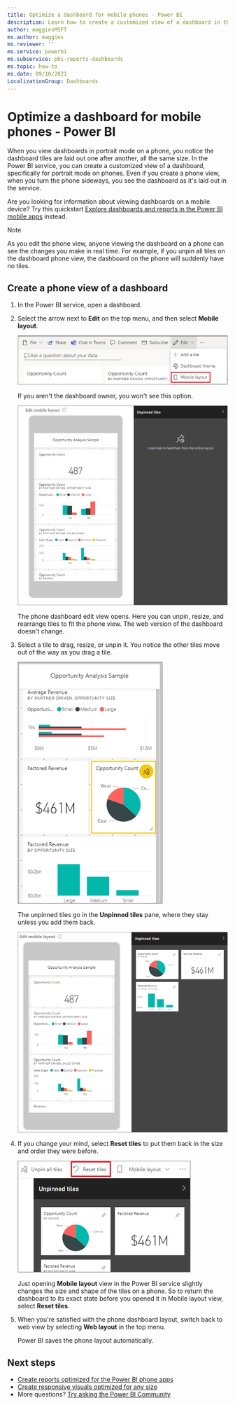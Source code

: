 ```yaml
---
title: Optimize a dashboard for mobile phones - Power BI 
description: Learn how to create a customized view of a dashboard in the Power BI service specifically for viewing on mobile phones.
author: maggiesMSFT
ms.author: maggies
ms.reviewer: ''
ms.service: powerbi
ms.subservice: pbi-reports-dashboards
ms.topic: how-to
ms.date: 09/10/2021
LocalizationGroup: Dashboards
---
```

# Optimize a dashboard for mobile phones - Power BI 
When you view dashboards in portrait mode on a phone, you notice the dashboard tiles are laid out one after another, all the same size. In the Power BI service, you can create a customized view of a dashboard, specifically for portrait mode on phones. Even if you create a phone view, when you turn the phone sideways, you see the dashboard as it's laid out in the service.

Are you looking for information about viewing dashboards on a mobile device? Try this quickstart [Explore dashboards and reports in the Power BI mobile apps](../consumer/mobile/mobile-apps-quickstart-view-dashboard-report.md) instead.

> [!NOTE]
> As you edit the phone view, anyone viewing the dashboard on a phone can see the changes you make in real time. For example, if you unpin all tiles on the dashboard phone view, the dashboard on the phone will suddenly have no tiles. 
> 
> 

## Create a phone view of a dashboard
1. In the Power BI service, open a dashboard.
2. Select the arrow next to **Edit** on the top menu, and then select **Mobile layout**.

    ![Screenshot of the Mobile layout item in the top menu bar.](media/service-create-dashboard-mobile-phone-view/power-bi-service-phone-view-dashboard.png)

    If you aren't the dashboard owner, you won't see this option.

    ![Screenshot of a phone dashboard, showing the edit view option to unpin, resize, and rearrange tiles to fit the phone view.](media/service-create-dashboard-mobile-phone-view/power-bi-mobile-edit-phone-view-canvas.png)

    The phone dashboard edit view opens. Here you can unpin, resize, and rearrange tiles to fit the phone view. The web version of the dashboard doesn't change.


1. Select a tile to drag, resize, or unpin it.  You notice the other tiles move out of the way as you drag a tile.
   
    ![Screenshot of phone tiles, showing a tile selection to drag, resize, or unpin.](media/service-create-dashboard-mobile-phone-view/power-bi-unpin-tile-phone-dashboard.png)
   
    The unpinned tiles go in the **Unpinned tiles** pane, where they stay unless you add them back.
   
    ![Screenshot of a phone dashboard, showing tiles in the Unpinned tiles pane.](media/service-create-dashboard-mobile-phone-view/power-bi-mobile-edit-phone-view-post-edit.png)
2. If you change your mind, select **Reset tiles** to put them back in the size and order they were before.
   
    ![Screenshot of Reset tiles in the menu bar.](media/service-create-dashboard-mobile-phone-view/power-bi-service-phone-view-reset-tiles.png)
   
    Just opening **Mobile layout** view in the Power BI service slightly changes the size and shape of the tiles on a phone. So to return the dashboard to its exact state before you opened it in Mobile layout view, select **Reset tiles**.
   
3. When you're satisfied with the phone dashboard layout, switch back to web view by selecting **Web layout** in the top menu.
   
    Power BI saves the phone layout automatically.

## Next steps
* [Create reports optimized for the Power BI phone apps](desktop-create-phone-report.md)
* [Create responsive visuals optimized for any size](../visuals/power-bi-report-visualizations.md)
* More questions? [Try asking the Power BI Community](https://community.powerbi.com/)
